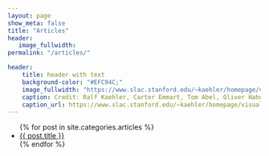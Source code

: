 ```yaml
---
layout: page
show_meta: false
title: "Articles"
header:
   image_fullwidth: 
permalink: "/articles/"

header:
    title: header with text
    background-color: "#EFC94C;"
    image_fullwidth: "https://www.slac.stanford.edu/~kaehler/homepage/visualizations/images/single-frames/dark-universe-lss-large.jpg"
    caption: Credit: Ralf Kaehler, Carter Emmart, Tom Abel, Oliver Hahn
    caption_url: https://www.slac.stanford.edu/~kaehler/homepage/visualizations/images/
---
```

<ul>
    {% for post in site.categories.articles %}
    <li><a href="{{ site.url }}{{ site.baseurl }}{{ post.url }}">{{ post.title }}</a></li>
    {% endfor %}
</ul>

